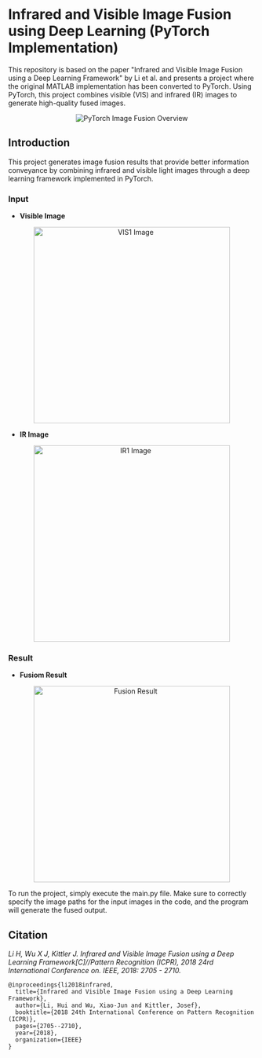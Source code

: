 # Infrared and Visible Image Fusion using Deep Learning (PyTorch Implementation)

This repository is based on the paper "Infrared and Visible Image Fusion using a Deep Learning Framework" by Li et al. and presents a project where the original MATLAB implementation has been converted to PyTorch. Using PyTorch, this project combines visible (VIS) and infrared (IR) images to generate high-quality fused images.

<p align="center">
  <img src="https://github.com/user-attachments/assets/0c88026e-e6cb-4122-a311-cd4b81ca2c1c" alt="PyTorch Image Fusion Overview">
</p>

##  Introduction

This project generates image fusion results that provide better information conveyance by combining infrared and visible light images through a deep learning framework implemented in PyTorch.
### Input

- **Visible Image**
<p align="center">
  <img src="https://github.com/user-attachments/assets/9fea99e4-18e8-4082-b9a0-8de8e869c8f9" alt="VIS1 Image" width="400">
</p>

- **IR Image**
<p align="center">
  <img src="https://github.com/user-attachments/assets/ea0abef9-e285-46a6-ad06-5cecd628b67a" alt="IR1 Image" width="400">
</p>

### Result

- **Fusiom Result**
<p align="center">
  <img src="https://github.com/user-attachments/assets/52a43162-ddc6-4933-b580-fcef5a05f722" alt="Fusion Result" width="400">
</p>

To run the project, simply execute the main.py file. Make sure to correctly specify the image paths for the input images in the code, and the program will generate the fused output.



##  Citation

*Li H, Wu X J, Kittler J. Infrared and Visible Image Fusion using a Deep Learning Framework[C]//Pattern Recognition (ICPR), 2018 24rd International Conference on. IEEE, 2018: 2705 - 2710.*

```
@inproceedings{li2018infrared,
  title={Infrared and Visible Image Fusion using a Deep Learning Framework},
  author={Li, Hui and Wu, Xiao-Jun and Kittler, Josef},
  booktitle={2018 24th International Conference on Pattern Recognition (ICPR)},
  pages={2705--2710},
  year={2018},
  organization={IEEE}
}
